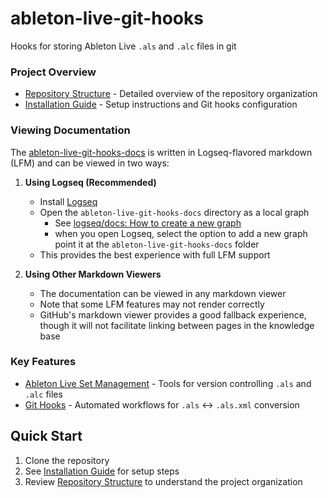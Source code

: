 # ableton-live-git-hooks
Hooks for storing Ableton Live `.als` and `.alc` files in git

### Project Overview
- [Repository Structure](ableton-live-git-hooks-docs/pages/Repo___Directory___Structure.md) - Detailed overview of the repository organization
- [Installation Guide](ableton-live-git-hooks-docs/pages/Installation.md) - Setup instructions and Git hooks configuration

### Viewing Documentation
The [ableton-live-git-hooks-docs](ableton-live-git-hooks-docs/pages/About.md) is written in Logseq-flavored markdown (LFM) and can be viewed in two ways:

1. **Using Logseq (Recommended)**
   - Install [Logseq](https://logseq.com/)
   - Open the `ableton-live-git-hooks-docs` directory as a local graph
     - See [logseq/docs: How to create a new graph](https://docs.logseq.com/#/page/how%20to%20create%20a%20new%20graph)
     - when you open Logseq, select the option to add a new graph point it at the `ableton-live-git-hooks-docs` folder
   - This provides the best experience with full LFM support

2. **Using Other Markdown Viewers**
   - The documentation can be viewed in any markdown viewer
   - Note that some LFM features may not render correctly
   - GitHub's markdown viewer provides a good fallback experience, though it will not facilitate linking between pages in the knowledge base

### Key Features
- [Ableton Live Set Management](ableton-live-git-hooks-docs/pages/Ableton___Live___Git.md) - Tools for version controlling `.als` and `.alc` files
- [Git Hooks](ableton-live-git-hooks-docs/pages/Git___Hooks.md) - Automated workflows for `.als` ↔ `.als.xml` conversion

## Quick Start

1. Clone the repository
2. See [Installation Guide](ableton-live-git-hooks-docs/pages/Installation.md) for setup steps
3. Review [Repository Structure](ableton-live-git-hooks-docs/pages/Repo___Directory___Structure.md) to understand the project organization
